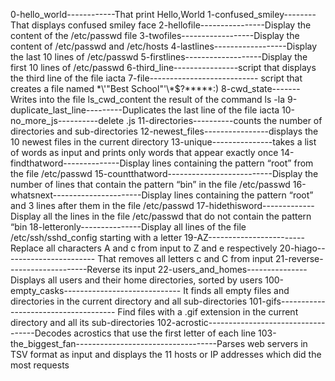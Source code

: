0-hello_world------------That print Hello,World
1-confused_smiley--------That displays confused smiley face
2-hellofile----------------Display the content of the /etc/passwd file
3-twofiles------------------Display the content of /etc/passwd and /etc/hosts
4-lastlines------------------Display the last 10 lines of /etc/passwd
5-firstlines-------------------Display the first 10 lines of /etc/passwd
6-third_line----------------script that displays the third line of the file iacta
7-file---------------------------
script that creates a file named \*\\'"Best School"\'\\*$\?\*\*\*\*\*:)
8-cwd_state-------Writes into the file ls_cwd_content the result of the command ls -la
9-duplicate_last_line---------Duplicates the last line of the file iacta
10-no_more_js----------delete .js
11-directories----------counts the number of directories and sub-directories
12-newest_files----------------displays the 10 newest files in the current directory
13-unique---------------takes a list of words as input and prints only words that appear exactly once
14-findthatword--------------Display lines containing the pattern “root” from the file /etc/passwd
15-countthatword--------------------------Display the number of lines that contain the pattern “bin” in the file /etc/passwd
16-whatsnext----------------------Display lines containing the pattern “root” and 3 lines after them in the file /etc/passwd
17-hidethisword-------------Display all the lines in the file /etc/passwd that do not contain the pattern “bin
18-letteronly---------------Display all lines of the file /etc/ssh/sshd_config starting with a letter
19-AZ------------------------Replace all characters A and c from input to Z and e respectively
20-hiago----------------------- That removes all letters c and C from input
21-reverse--------------------Reverse its input
22-users_and_homes---------------Displays all users and their home directories, sorted by users
100-empty_casks----------------------------- It finds all empty files and directories in the current directory and all sub-directories
101-gifs------------------------------------- Find files with a .gif extension in the current directory and all its sub-directories
102-acrostic-----------------------------------Decodes acrostics that use the first letter of each line
103-the_biggest_fan-----------------------------------Parses web servers in TSV format as input and displays the 11 hosts or IP addresses which did the most requests
